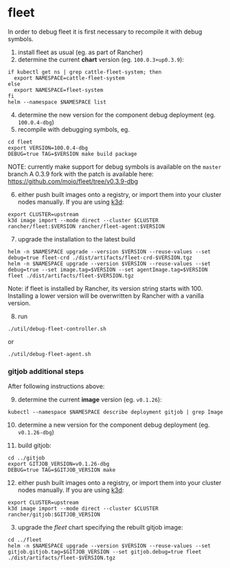 # fleet

In order to debug fleet it is first necessary to recompile it with debug symbols.

1. install fleet as usual (eg. as part of Rancher)
2. determine the current **chart** version (eg. `100.0.3+up0.3.9`):
```
if kubectl get ns | grep cattle-fleet-system; then
  export NAMESPACE=cattle-fleet-system
else
  export NAMESPACE=fleet-system
fi
helm --namespace $NAMESPACE list
```
4. determine the new version for the component debug deployment (eg. `100.0.4-dbg`)
5. recompile with debugging symbols, eg.

```
cd fleet
export VERSION=100.0.4-dbg
DEBUG=true TAG=$VERSION make build package
```

NOTE: currently make support for debug symbols is available on the `master` branch
A 0.3.9 fork with the patch is available here: https://github.com/moio/fleet/tree/v0.3.9-dbg

6. either push built images onto a registry, or import them into your cluster nodes manually. If you are using [k3d](https://k3d.io):

```shell
export CLUSTER=upstream
k3d image import --mode direct --cluster $CLUSTER rancher/fleet:$VERSION rancher/fleet-agent:$VERSION
```

7. upgrade the installation to the latest build

```shell
helm -n $NAMESPACE upgrade --version $VERSION --reuse-values --set debug=true fleet-crd ./dist/artifacts/fleet-crd-$VERSION.tgz
helm -n $NAMESPACE upgrade --version $VERSION --reuse-values --set debug=true --set image.tag=$VERSION --set agentImage.tag=$VERSION fleet ./dist/artifacts/fleet-$VERSION.tgz
```

Note: if fleet is installed by Rancher, its version string starts with 100. Installing a lower version will be overwritten by Rancher with a vanilla version.

8. run
```shell
./util/debug-fleet-controller.sh
```

or

```shell
./util/debug-fleet-agent.sh
```

### gitjob additional steps

After following instructions above:

9. determine the current **image** version (eg. `v0.1.26`):

```shell
kubectl --namespace $NAMESPACE describe deployment gitjob | grep Image
```

10. determine a new version for the component debug deployment (eg. `v0.1.26-dbg`)

11. build gitjob:

```
cd ../gitjob
export GITJOB_VERSION=v0.1.26-dbg
DEBUG=true TAG=$GITJOB_VERSION make
```

12. either push built images onto a registry, or import them into your cluster nodes manually. If you are using [k3d](https://k3d.io):

```shell
export CLUSTER=upstream
k3d image import --mode direct --cluster $CLUSTER rancher/gitjob:$GITJOB_VERSION
```

3. upgrade the *fleet* chart specifying the rebuilt gitjob image:

```shell
cd ../fleet
helm -n $NAMESPACE upgrade --version $VERSION --reuse-values --set gitjob.gitjob.tag=$GITJOB_VERSION --set gitjob.debug=true fleet ./dist/artifacts/fleet-$VERSION.tgz
```
